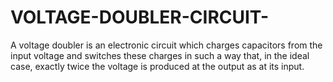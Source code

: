 # VOLTAGE-DOUBLER-CIRCUIT-
A voltage doubler is an electronic circuit which charges capacitors from the input voltage and switches these charges in such a way that, in the ideal case, exactly twice the voltage is produced at the output as at its input.
